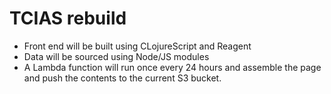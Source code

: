 # TCIAS rebuild

* Front end will be built using CLojureScript and Reagent
* Data will be sourced using Node/JS modules
* A Lambda function will run once every 24 hours and assemble the page and push the contents to the current S3 bucket.
